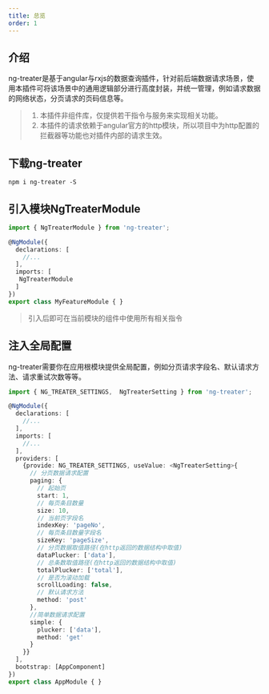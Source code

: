 ```yaml
---
title: 总览
order: 1
---
```


## 介绍
ng-treater是基于angular与rxjs的数据查询插件，针对前后端数据请求场景，使用本插件可将该场景中的通用逻辑部分进行高度封装，并统一管理，例如请求数据的网络状态，分页请求的页码信息等。
> 1. 本插件非组件库，仅提供若干指令与服务来实现相关功能。
> 2. 本插件的请求依赖于angular官方的http模块，所以项目中为http配置的拦截器等功能也对插件内部的请求生效。
## 下载ng-treater

```
npm i ng-treater -S
```

## 引入模块NgTreaterModule
```ts
import { NgTreaterModule } from 'ng-treater';

@NgModule({
  declarations: [
    //...
  ],
  imports: [
   NgTreaterModule
  ]
})
export class MyFeatureModule { }
```
> 引入后即可在当前模块的组件中使用所有相关指令

## 注入全局配置 
ng-treater需要你在应用根模块提供全局配置，例如分页请求字段名、默认请求方法、请求重试次数等等。

```ts
import { NG_TREATER_SETTINGS,  NgTreaterSetting } from 'ng-treater';

@NgModule({
  declarations: [
    //...
  ],
  imports: [
    //...
  ],
  providers: [
    {provide: NG_TREATER_SETTINGS, useValue: <NgTreaterSetting>{
      // 分页数据请求配置
      paging: {
        // 起始页
        start: 1,
        // 每页条目数量
        size: 10,
        // 当前页字段名
        indexKey: 'pageNo',
        // 每页条目数量字段名
        sizeKey: 'pageSize',
        // 分页数据取值路径(在http返回的数据结构中取值)
        dataPlucker: ['data'],
        // 总条数取值路径(在http返回的数据结构中取值)
        totalPlucker: ['total'],
        // 是否为滚动加载
        scrollLoading: false,
        // 默认请求方法
        method: 'post'
      },
      //简单数据请求配置
      simple: {
        plucker: ['data'],
        method: 'get'
      }
    }}
  ],
  bootstrap: [AppComponent]
})
export class AppModule { }
```